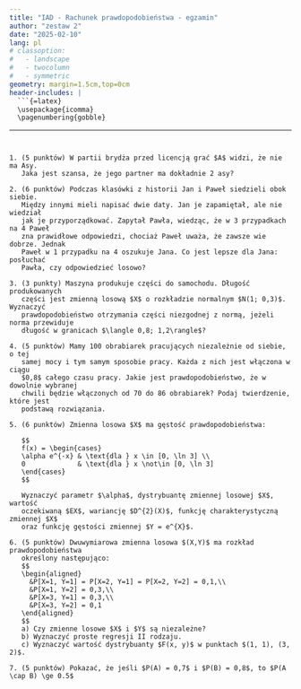 ```yaml
---
title: "IAD - Rachunek prawdopodobieństwa - egzamin"
author: "zestaw 2"
date: "2025-02-10"
lang: pl
# classoption:
#   - landscape
#   - twocolumn
#   - symmetric
geometry: margin=1.5cm,top=0cm
header-includes: |
  ```{=latex}
  \usepackage{icomma}
  \pagenumbering{gobble}
  ```
---
```


1. (5 punktów) W partii brydża przed licencją grać $A$ widzi, że nie ma Asy.
   Jaka jest szansa, że jego partner ma dokładnie 2 asy?

2. (6 punktów) Podczas klasówki z historii Jan i Paweł siedzieli obok siebie.
   Między innymi mieli napisać dwie daty. Jan je zapamiętał, ale nie wiedział
   jak je przyporządkować. Zapytał Pawła, wiedząc, że w 3 przypadkach na 4 Paweł
   zna prawidłowe odpowiedzi, chociaż Paweł uważa, że zawsze wie dobrze. Jednak
   Paweł w 1 przypadku na 4 oszukuje Jana. Co jest lepsze dla Jana: posłuchać
   Pawła, czy odpowiedzieć losowo?

3. (3 punkty) Maszyna produkuje części do samochodu. Długość produkowanych
   części jest zmienną losową $X$ o rozkładzie normalnym $N(1; 0,3)$. Wyznaczyć
   prawdopodobieństwo otrzymania części niezgodnej z normą, jeżeli norma przewiduje
   długość w granicach $\langle 0,8; 1,2\rangle$?

4. (5 punktów) Mamy 100 obrabiarek pracujących niezależnie od siebie, o tej
   samej mocy i tym samym sposobie pracy. Każda z nich jest włączona w ciągu
   $0,8$ całego czasu pracy. Jakie jest prawdopodobieństwo, że w dowolnie wybranej
   chwili będzie włączonych od 70 do 86 obrabiarek? Podaj twierdzenie, które jest
   podstawą rozwiązania.

5. (6 punktów) Zmienna losowa $X$ ma gęstość prawdopodobieństwa:

   $$
   f(x) = \begin{cases}
   \alpha e^{-x} & \text{dla } x \in [0, \ln 3] \\
   0             & \text{dla } x \not\in [0, \ln 3]
   \end{cases}
   $$

   Wyznaczyć parametr $\alpha$, dystrybuantę zmiennej losowej $X$, wartość
   oczekiwaną $EX$, wariancję $D^{2}(X)$, funkcję charakterystyczną zmiennej $X$
   oraz funkcję gęstości zmiennej $Y = e^{X}$.

6. (5 punktów) Dwuwymiarowa zmienna losowa $(X,Y)$ ma rozkład prawdopodobieństwa
   określony następująco:
   $$
   \begin{aligned}
     &P[X=1, Y=1] = P[X=2, Y=1] = P[X=2, Y=2] = 0,1,\\
     &P[X=1, Y=2] = 0,3,\\
     &P[X=3, Y=1] = 0,3,\\
     &P[X=3, Y=2] = 0,1
   \end{aligned}
   $$
   a) Czy zmienne losowe $X$ i $Y$ są niezależne?
   b) Wyznaczyć proste regresji II rodzaju.
   c) Wyznaczyć wartość dystrybuanty $F(x, y)$ w punktach $(1, 1), (3, 2)$.

7. (5 punktów) Pokazać, że jeśli $P(A) = 0,7$ i $P(B) = 0,8$, to $P(A \cap B) \ge 0.5$
